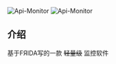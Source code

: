 ![Api-Monitor](https://img.shields.io/badge/Python-Api%20Monitor-blue)
![Api-Monitor](https://img.shields.io/badge/Javascript-Frida-red?colorA=yellow)
## 介绍
基于FЯIDA写的一款 ~~轻量级~~ 监控软件
